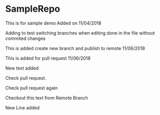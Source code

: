 # SampleRepo


This is for sample demo
Added on 11/04/2018

Adding to test switching branches when editing done in the file without commited changes
 
This is added create new branch and publish to remote
11/06/2018

This is added for pull request
11/06/2018

New text added 

Check pull request.
 
Check pull request again
 
Checkout this text from Remote Branch

New Line added
 